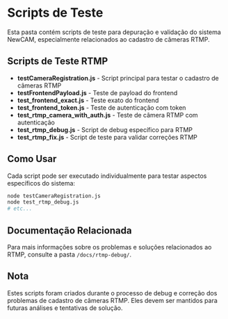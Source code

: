 # Scripts de Teste

Esta pasta contém scripts de teste para depuração e validação do sistema NewCAM, especialmente relacionados ao cadastro de câmeras RTMP.

## Scripts de Teste RTMP

- **testCameraRegistration.js** - Script principal para testar o cadastro de câmeras RTMP
- **testFrontendPayload.js** - Teste de payload do frontend
- **test_frontend_exact.js** - Teste exato do frontend
- **test_frontend_token.js** - Teste de autenticação com token
- **test_rtmp_camera_with_auth.js** - Teste de câmera RTMP com autenticação
- **test_rtmp_debug.js** - Script de debug específico para RTMP
- **test_rtmp_fix.js** - Script de teste para validar correções RTMP

## Como Usar

Cada script pode ser executado individualmente para testar aspectos específicos do sistema:

```bash
node testCameraRegistration.js
node test_rtmp_debug.js
# etc...
```

## Documentação Relacionada

Para mais informações sobre os problemas e soluções relacionados ao RTMP, consulte a pasta `/docs/rtmp-debug/`.

## Nota

Estes scripts foram criados durante o processo de debug e correção dos problemas de cadastro de câmeras RTMP. Eles devem ser mantidos para futuras análises e tentativas de solução.